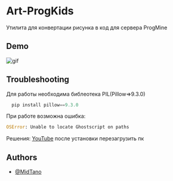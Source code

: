 
# Art-ProgKids

Утилита для конвертации рисунка в код для сервера ProgMine


## Demo



![gif](https://i.imgur.com/4fUEf9c.gif)
## Troubleshooting

Для работы необходима библеотека PIL(Pillow=>9.3.0)

```python
  pip install pillow==9.3.0
```

При работе возможна ошибка:
```python
OSError: Unable to locate Ghostscript on paths
  ```
Решения: [YouTube](https://www.youtube.com/watch?v=qCLW4Ta3ic4&t=203s) 
после установки перезагрузить пк
## Authors

- [@MidTano](https://github.com/MidTano)

